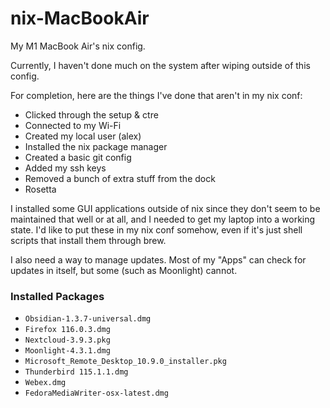 # nix-MacBookAir

My M1 MacBook Air's nix config.

Currently, I haven't done much on the system after wiping outside of this config.

For completion, here are the things I've done that aren't in my nix conf:

+ Clicked through the setup & ctre
+ Connected to my Wi-Fi
+ Created my local user (alex)
+ Installed the nix package manager
+ Created a basic git config
+ Added my ssh keys
+ Removed a bunch of extra stuff from the dock
+ Rosetta

I installed some GUI applications outside of nix since they don't seem to be maintained that well or at all, and I needed to get my laptop into a working state.  I'd like to put these in my nix conf somehow, even if it's just shell scripts that install them through brew.

I also need a way to manage updates.  Most of my "Apps" can check for updates in itself, but some (such as Moonlight) cannot.

### Installed Packages

+ `Obsidian-1.3.7-universal.dmg`
+ `Firefox 116.0.3.dmg`
+ `Nextcloud-3.9.3.pkg`
+ `Moonlight-4.3.1.dmg`
+ `Microsoft_Remote_Desktop_10.9.0_installer.pkg`
+ `Thunderbird 115.1.1.dmg`
+ `Webex.dmg`
+ `FedoraMediaWriter-osx-latest.dmg`

